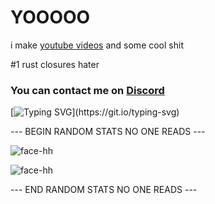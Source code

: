 <h1 align="left">YOOOOO</h1>

i make [youtube videos](https://www.youtube.com/FaceDevStuff) and some cool shit

#1 rust closures hater

<h3 align="left">
  You can contact me on <a href='https://discord.gg/EKQtnY8Z9h'>Discord</a>
</h3>

[![Typing SVG](https://readme-typing-svg.herokuapp.com?size=30&lines=Touch+some+grass.)](https://git.io/typing-svg)

--- BEGIN RANDOM STATS NO ONE READS ---

![face-hh](https://github-readme-stats.vercel.app/api?username=face-hh&show_icons=true&theme=tokyonight&hide=["issues"])

![face-hh](https://github-readme-stats.vercel.app/api/top-langs?username=face-hh&show_icons=true&theme=tokyonight&layout=compact)

--- END RANDOM STATS NO ONE READS ---
